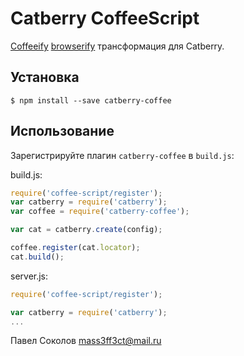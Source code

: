 # Catberry CoffeeScript

[Coffeeify](https://github.com/jnordberg/coffeeify) [browserify](https://github.com/substack/node-browserify) трансформация для Catberry.

## Установка

```
$ npm install --save catberry-coffee
```
    
## Использование
Зарегистрируйте плагин `catberry-coffee` в `build.js`:

build.js:
```javascript
require('coffee-script/register');
var catberry = require('catberry');
var coffee = require('catberry-coffee');

var cat = catberry.create(config);

coffee.register(cat.locator);
cat.build();
```

server.js:
```javascript
require('coffee-script/register');

var catberry = require('catberry');
...
```

Павел Соколов <mass3ff3ct@mail.ru>
